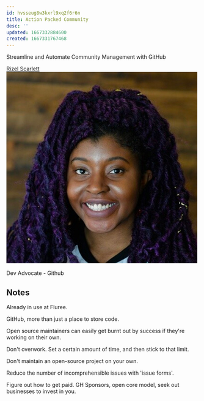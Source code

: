 ```yaml
---
id: hvsseug8w3kxrl9xq2f6r6n
title: Action Packed Community
desc: ''
updated: 1667332884600
created: 1667331767468
---
```


Streamline and Automate Community Management with GitHub

[Rizel Scarlett](http://blackgirlbytes.dev/)
![Rizel Scarlett](images/e65110c207282baa3b15e4d50d3a6871c729f938fefb9fa0c6b67d615e3c2901.png)  

Dev Advocate -
Github

## Notes

Already in use at Fluree.

GitHub, more than just a place to store code.

Open source maintainers can easily get burnt out by success if they're working on their own.

Don't overwork. Set a certain amount of time, and then stick to that limit.

Don't maintain an open-source project on your own.

Reduce the number of incomprehensible issues with 'issue forms'.

Figure out how to get paid. GH Sponsors, open core model, seek out businesses to invest in you.

